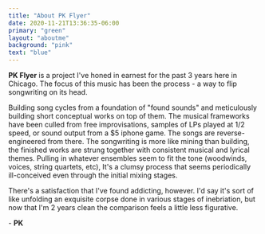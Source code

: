 ```yaml
---
title: "About PK Flyer"
date: 2020-11-21T13:36:35-06:00
primary: "green"
layout: "aboutme"
background: "pink"
text: "blue"
---
```



**PK Flyer** is a project I've honed in earnest for the past 3 years here in Chicago. The focus of this music has been the process - a way to flip songwriting on its head. 

Building song cycles from a foundation of "found sounds" and meticulously building short conceptual works on top of them. The musical frameworks have been culled from free improvisations, samples of LPs played at 1/2 speed, or sound output from a $5 iphone game. The songs are reverse-engineered from there. The songwriting is more like mining than building, the finished works are strung together with consistent musical and lyrical themes. Pulling in whatever ensembles seem to fit the tone (woodwinds, voices, string quartets, etc), It's a clumsy process that seems periodically ill-conceived even through the initial mixing stages. 

There's a satisfaction that I've found addicting, however. I'd say it's sort of like unfolding an exquisite corpse done in various stages of inebriation, but now that I'm 2 years clean the comparison feels a little less figurative. 

\- **PK**